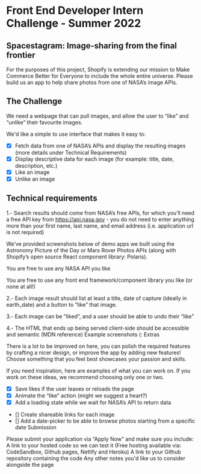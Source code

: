 # Front End Developer Intern Challenge - Summer 2022

## Spacestagram: Image-sharing from the final frontier

For the purposes of this project, Shopify is extending our mission to Make Commerce Better for Everyone to include the whole entire universe. Please build us an app to help share photos from one of NASA’s image APIs.
## The Challenge
We need a webpage that can pull images, and allow the user to “like” and “unlike” their favourite images.

We'd like a simple to use interface that makes it easy to:
- [X] Fetch data from one of NASA’s APIs and display the resulting images (more details under Technical Requirements)
- [X] Display descriptive data for each image (for example: title, date, description, etc.)
- [X] Like an image
- [X] Unlike an image
## Technical requirements
1.- Search results should come from NASA’s free APIs, for which you’ll need a free API key from https://api.nasa.gov - 
you do not need to enter anything more than your first name, last name, and email address (i.e. application url is not required)

We’ve provided screenshots below of demo apps we built using the Astronomy Picture of the Day or Mars Rover Photos APIs (along with Shopify’s open source React component library: Polaris). 

You are free to use any NASA API you like

You are free to use any front end framework/component library you like (or none at all!)

2.- Each image result should list at least a title, date of capture (ideally in earth_date) and a button to “like” that image.

3.- Each image can be “liked”, and a user should be able to undo their “like”

4.- The HTML that ends up being served client-side should be accessible and semantic (MDN reference)
Example screenshots (:
Extras

There is a lot to be improved on here, you can polish the required features by crafting a nicer design, or improve the app by adding new features! Choose something that you feel best showcases your passion and skills.

If you need inspiration, here are examples of what you can work on. If you work on these ideas, we recommend choosing only one or two.


- [X] Save likes if the user leaves or reloads the page
- [X] Animate the “like” action (might we suggest a heart?)
- [X] Add a loading state while we wait for NASA’s API to return data
- [] Create shareable links for each image
- [] Add a date-picker to be able to browse photos starting from a specific date
Submission

Please submit your application via “Apply Now” and make sure you include:
 A link to your hosted code so we can test it (Free hosting available via: CodeSandbox, Github pages, Netlify and Heroku)
 A link to your Github repository containing the code
 Any other notes you'd like us to consider alongside the page


